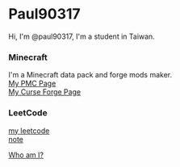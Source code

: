 # Paul90317
Hi, I'm @paul90317, I'm a student in Taiwan.  
### Minecraft
I'm a Minecraft data pack and forge mods maker.  
[My PMC Page](https://www.planetminecraft.com/member/paul90317/)  
[My Curse Forge Page](https://www.curseforge.com/members/paul90317/projects)  

### LeetCode  
[my leetcode](https://leetcode.com/paul2239648/)  
[note](https://hackmd.io/?nav=overview&tags=%5B%22leetcode%22%5D)  


  
[Who am I?](https://paul90317.github.io/verify)

